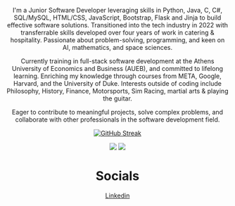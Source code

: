 <div align="center">

I'm a Junior Software Developer leveraging skills in Python, Java, C, C#, SQL/MySQL, HTML/CSS, JavaScript, Bootstrap, Flask and Jinja to build effective software solutions. Transitioned into the tech industry in 2022 with transferrable skills developed over four years of work in catering & hospitality. Passionate about problem-solving, programming, and keen on AI, mathematics, and space sciences.

Currently training in full-stack software development at the Athens University of Economics and Business (AUEB), and committed to lifelong learning. Enriching my knowledge through courses from META, Google, Harvard, and the University of Duke. Interests outside of coding include Philosophy, History, Finance, Motorsports, Sim Racing, martial arts & playing the guitar.

Eager to contribute to meaningful projects, solve complex problems, and collaborate with other professionals in the software development field.

<!--[![Top Langs](https://github-readme-stats-git-masterrstaa-rickstaa.vercel.app/api/top-langs/?username=JohnNtirintis)](https://github.com/anuraghazra/github-readme-stats) -->
    
[![GitHub Streak](https://streak-stats.demolab.com?user=JohnNtirintis&theme=dark)](https://git.io/streak-stats)

![](http://github-profile-summary-cards.vercel.app/api/cards/stats?username=JohnNtirintis&theme=2077)
![](http://github-profile-summary-cards.vercel.app/api/cards/repos-per-language?username=JohnNtirintis&theme=2077)   
</div>

<div align="center">
<h1>Socials</h1>
</div>

<div align="center">
<a href="https://www.linkedin.com/in/ioannis-panagiotis-ntirintis/" target="_blank"> 
    Linkedin
</a>
</div>

